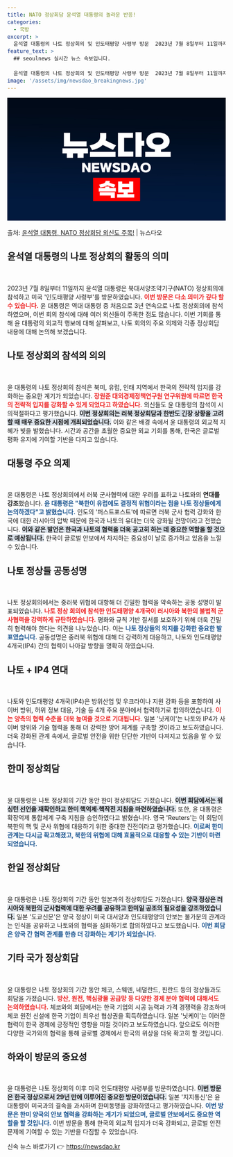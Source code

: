```yaml
---
title: NATO 정상회담 윤석열 대통령의 놀라운 반응!
categories:
  - 국방
excerpt: >
  윤석열 대통령의 나토 정상회의 및 인도태평양 사령부 방문  2023년 7월 8일부터 11일까지 윤석열 대통령…
feature_text: >
  ## seoulnews 실시간 뉴스 속보입니다.

  윤석열 대통령의 나토 정상회의 및 인도태평양 사령부 방문  2023년 7월 8일부터 11일까지 윤석열 대통령…
image: '/assets/img/newsdao_breakingnews.jpg'
---
```


![뉴스다오 속보](/assets/img/newsdao_breakingnews.jpg)

<p>출처: <a href="https://newsdao.kr/4954" rel="dofollow">윤석열 대통령, NATO 정상회담 외신도 주목!</a> | 뉴스다오</p>

<h2 data-ke-size="size26">윤석열 대통령의 나토 정상회의 활동의 의미</h2>
<p data-ke-size="size16">&nbsp;</p>
2023년 7월 8일부터 11일까지 윤석열 대통령은 북대서양조약기구(NATO) 정상회의에 참석하고 미국 '인도태평양 사령부'를 방문하였습니다. <b><span style="color: #ee2323;">이번 방문은 다소 의미가 깊다 할 수 있습니다.</span></b> 윤 대통령은 역대 대통령 중 처음으로 3년 연속으로 나토 정상회의에 참석하였으며, 이번 회의 참석에 대해 여러 외신들이 주목한 점도 많습니다. 이번 기회를 통해 윤 대통령의 외교적 행보에 대해 살펴보고, 나토 회의의 주요 의제와 각종 정상회담 내용에 대해 논의해 보겠습니다.

<h2 data-ke-size="size26">나토 정상회의 참석의 의의</h2>
<p data-ke-size="size16">&nbsp;</p>
윤 대통령의 나토 정상회의 참석은 북미, 유럽, 인태 지역에서 한국의 전략적 입지를 강화하는 중요한 계기가 되었습니다. <b><span style="color: #ee2323;">장원준 대외경제정책연구원 연구위원에 따르면 한국의 전략적 입지를 강화할 수 있게 되었다고 하였습니다.</span></b> 외신들도 윤 대통령의 참석이 시의적절하다고 평가했습니다. <b><span style="background-color: #21538527;">이번 정상회의는 러북 정상회담과 한반도 긴장 상황을 고려할 때 매우 중요한 시점에 개최되었습니다.</span></b> 이와 같은 배경 속에서 윤 대통령의 외교적 지혜가 빛을 발했습니다. 시간과 공간을 초월한 중요한 외교 기회를 통해, 한국은 글로벌 평화 유지에 기여할 기반을 다지고 있습니다.

<h2 data-ke-size="size26">대통령 주요 의제</h2>
<p data-ke-size="size16">&nbsp;</p>
윤 대통령은 나토 정상회의에서 러북 군사협력에 대한 우려를 표하고 나토와의 <b>연대를 강조</b>했습니다. <b><span style="color: #1a5490;">윤 대통령은 "북한이 유럽에도 결정적 위협이라는 점을 나토 정상들에게 논의하겠다"고 밝혔습니다.</span></b> 인도의 '퍼스트포스트'에 따르면 러북 군사 협력 강화와 한국에 대한 러시아의 압박 때문에 한국과 나토의 유대는 더욱 강화될 전망이라고 전했습니다. <b><span style="background-color: #21538527;">이와 같은 발언은 한국과 나토의 협력을 더욱 공고히 하는 데 중요한 역할을 할 것으로 예상됩니다.</span></b> 한국이 글로벌 안보에서 차지하는 중요성이 날로 증가하고 있음을 느낄 수 있습니다.

<h2 data-ke-size="size26">나토 정상들 공동성명</h2>
<p data-ke-size="size16">&nbsp;</p>
나토 정상회의에서는 중러북 위협에 대항해 더 긴밀한 협력을 약속하는 공동 성명이 발표되었습니다. <b><span style="color: #ee2323;">나토 정상 회의에 참석한 인도태평양 4개국이 러시아와 북한의 불법적 군사협력을 강력하게 규탄하였습니다.</span></b> 평화와 규칙 기반 질서를 보호하기 위해 더욱 긴밀히 협력해야 한다는 의견을 나누었습니다. 이는 <b><span style="color: #1a5490;">나토 정상들의 의지를 강화한 중요한 발표였습니다.</span></b> 공동성명은 중러북 위협에 대해 더 강력하게 대응하고, 나토와 인도태평양 4개국(IP4) 간의 협력이 나아갈 방향을 명확히 하였습니다.

<h2 data-ke-size="size26">나토 + IP4 연대</h2>
<p data-ke-size="size16">&nbsp;</p>
나토와 인도태평양 4개국(IP4)은 방위산업 및 우크라이나 지원 강화 등을 포함하여 사이버 방위, 허위 정보 대응, 기술 등 4개 주요 분야에서 협력하기로 합의하였습니다. <b><span style="color: #ee2323;">이는 양측의 협력 수준을 더욱 높여줄 것으로 기대됩니다.</span></b> 일본 '닛케이'는 나토와 IP4가 사이버 방위와 기술 협력을 통해 더 강력한 방어 체계를 구축할 것이라고 보도하였습니다. 더욱 강화된 관계 속에서, 글로벌 안전을 위한 단단한 기반이 다져지고 있음을 알 수 있습니다.

<h2 data-ke-size="size26">한미 정상회담</h2>
<p data-ke-size="size16">&nbsp;</p>
윤 대통령은 나토 정상회의 기간 동안 한미 정상회담도 가졌습니다. <b><span style="background-color: #21538527;">이번 회담에서는 워싱턴 선언을 재확인하고 한미 핵억제·핵작전 지침을 마련하였습니다.</span></b> 또한, 윤 대통령은 확장억제 통합체계 구축 지침을 승인하였다고 밝혔습니다. 영국 'Reuters'는 이 회담이 북한의 핵 및 군사 위협에 대응하기 위한 중대한 진전이라고 평가했습니다. <b><span style="color: #1a5490;">이로써 한미 관계는 다시금 확고해졌고, 북한의 위협에 대해 효율적으로 대응할 수 있는 기반이 마련되었습니다.</span></b>

<h2 data-ke-size="size26">한일 정상회담</h2>
<p data-ke-size="size16">&nbsp;</p>
윤 대통령은 나토 정상회의 기간 동안 일본과의 정상회담도 가졌습니다. <b><span style="background-color: #21538527;">양국 정상은 러시아와 북한의 군사협력에 대한 우려를 공유하고 한미일 공조의 필요성을 강조하였습니다.</span></b> 일본 '도쿄신문'은 양국 정상이 미국 대서양과 인도태평양의 안보는 불가분의 관계라는 인식을 공유하고 나토와의 협력을 심화하기로 합의하였다고 보도했습니다. <b><span style="color: #1a5490;">이번 회담은 양국 간 협력 관계를 한층 더 강화하는 계기가 되었습니다.</span></b>

<h2 data-ke-size="size26">기타 국가 정상회담</h2>
<p data-ke-size="size16">&nbsp;</p>
윤 대통령은 나토 정상회의 기간 동안 체코, 스웨덴, 네덜란드, 핀란드 등의 정상들과도 회담을 가졌습니다. <b><span style="color: #ee2323;">방산, 원전, 핵심광물 공급망 등 다양한 경제 분야 협력에 대해서도 논의하였습니다.</span></b> 체코와의 회담에서는 한국 기업의 시공 능력과 가격 경쟁력을 강조하며 체코 원전 신설에 한국 기업이 최우선 협상권을 획득하였습니다. 일본 '닛케이'는 이러한 협력이 한국 경제에 긍정적인 영향을 미칠 것이라고 보도하였습니다. 앞으로도 이러한 다양한 국가와의 협력을 통해 글로벌 경제에서 한국의 위상을 더욱 확고히 할 것입니다.

<h2 data-ke-size="size26">하와이 방문의 중요성</h2>
<p data-ke-size="size16">&nbsp;</p>
윤 대통령은 나토 정상회의 이후 미국 인도태평양 사령부를 방문하였습니다. <b><span style="background-color: #21538527;">이번 방문은 한국 정상으로서 29년 만에 이루어진 중요한 방문이었습니다.</span></b> 일본 '지지통신'은 윤 대통령이 미국과의 결속을 과시하며 한미동맹을 강화하였다고 평가하였습니다. <b><span style="color: #1a5490;">이번 방문은 한미 양국의 안보 협력을 강화하는 계기가 되었으며, 글로벌 안보에서도 중요한 역할을 할 것입니다.</span></b> 이번 방문을 통해 한국의 외교적 입지가 더욱 강화되고, 글로벌 안전 문제에 기여할 수 있는 기반을 다짐할 수 있었습니다.

<p data-ke-size="size16"></p> 

신속 뉴스 바로가기 👉 <a href="https://newsdao.kr" rel="dofollow">https://newsdao.kr</a>


